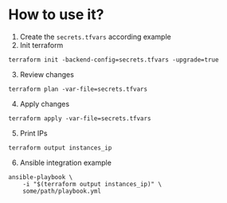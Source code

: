 # How to use it?



1. Create the `secrets.tfvars` according example
2. Init terraform

```shell
terraform init -backend-config=secrets.tfvars -upgrade=true
```

3. Review changes

```shell
terraform plan -var-file=secrets.tfvars
```

4. Apply changes

```shell
terraform apply -var-file=secrets.tfvars
```

5. Print IPs

```shell
terraform output instances_ip
```

6. Ansible integration example
```shell
ansible-playbook \
    -i "$(terraform output instances_ip)" \
    some/path/playbook.yml
```